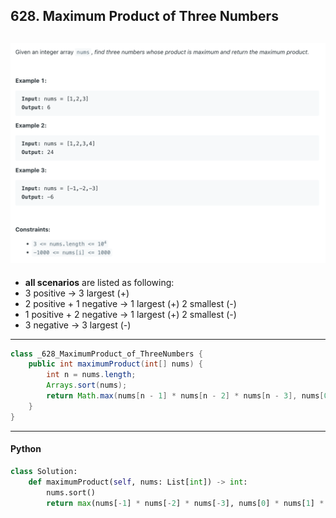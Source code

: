 ## 628. Maximum Product of Three Numbers
![](img/2024-11-04-17-03-09.png)
---

- **all scenarios** are listed as following:
- 3 positive -> 3 largest (+)
- 2 positive + 1 negative -> 1 largest (+) 2 smallest (-)
- 1 positive + 2 negative -> 1 largest (+) 2 smallest (-)
- 3 negative -> 3 largest (-)

---

```java
class _628_MaximumProduct_of_ThreeNumbers {
    public int maximumProduct(int[] nums) {
        int n = nums.length;
        Arrays.sort(nums);
        return Math.max(nums[n - 1] * nums[n - 2] * nums[n - 3], nums[0] * nums[1] * nums[n - 1]);
    }
}
```
---


#### Python

```py
class Solution:
    def maximumProduct(self, nums: List[int]) -> int:
        nums.sort()
        return max(nums[-1] * nums[-2] * nums[-3], nums[0] * nums[1] * nums[-1])

```
